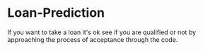 # Loan-Prediction
If you want to take a loan it's ok see if you are qualified or not by approaching the process of acceptance through the code.
